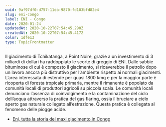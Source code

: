 ```yaml
---
uuid: 9af97df0-d757-11ea-9870-fd103bfd82e4
slug: eni-congo
label: ENI - Congo
date: 2020-01-24
updatedAt: 2020-10-22T07:54:45.290Z
createdAt: 2020-10-22T07:54:45.417Z
color: 1dfe13
type: TopicFrontmatter
---
```


Il giacimento di Tchikatanga, a Point Noire, grazie a un investimento di 3 miliardi di dollari ha raddoppiato le scorte di greggio di ENI. Dalle sabbie bituminose di cui è composto il giacimento, si ricaverebbe il petrolio dopo un lavoro ancora più distruttivo per l’ambiente rispetto ai normali giacimenti. L’area interessata di estende per quasi 1800 kmq e per la maggior parte è ricoperta di foresta tropicale primaria, mentre il rimanente è popolato da comunità locali di produttori agricoli su piccola scala. Le comunità locali denunciano l’assenza di coinvolgimento e la contaminazione del ciclo dell’acqua attraverso la pratica del gas flaring, ossia il bruciare a cielo aperto gas naturale collegato all’estrazione. Questa pratica è collegata al fenomeno delle piogge acide.

- [Eni, tutta la storia del maxi giacimento in Congo](http://espresso.repubblica.it/inchieste/2018/04/11/news/eni-tutta-la-storia-del-maxi-giacimento-in-congo-1.320483)
